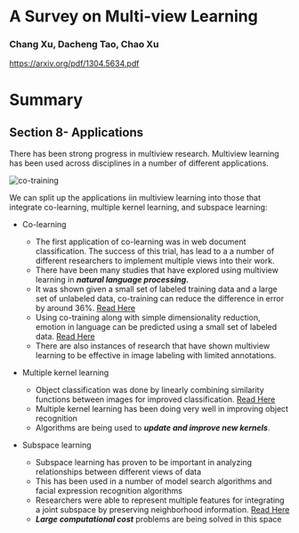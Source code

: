 # A Survey on Multi-view Learning
### Chang Xu, Dacheng Tao, Chao Xu
https://arxiv.org/pdf/1304.5634.pdf

# Summary


## Section 8- Applications
There has been strong progress in multiview research. Multiview learning has been used across disciplines in a number of different applications.


![co-training](https://user-images.githubusercontent.com/27905822/64492047-88b65700-d23d-11e9-8219-7b797fd0bfa4.png)


We can split up the applications iin multiview learning into those that integrate co-learning, multiple kernel learning, and subspace learning:

* Co-learning
  * The first application of co-learning was in web document classification. The success of this trial, has lead to a a number of different researchers to implement multiple views into their work.
  * There have been many studies that have explored using multiview learning in ***natural language processing.***
  * It was shown given a small set of labeled training data and a large set of unlabeled data, co-training can reduce the difference in error by around 36%. [Read Here](https://www.aclweb.org/anthology/W01-0501)
  * Using co-training along with simple dimensionality reduction, emotion in language can be predicted using a small set of labeled data. [Read Here](https://www.aclweb.org/anthology/W04-2405)
  * There are also instances of research that have shown multiview learning to be effective in image labeling with limited annotations.


* Multiple kernel learning
  * Object classification was done by linearly combining similarity functions between images for improved classification. [Read Here](https://www.robots.ox.ac.uk/~vgg/publications/papers/nilsback08.pdf)
  * Multiple kernel learning has been doing very well in improving object recognition
  * Algorithms are being used to ***update and improve new kernels***.


* Subspace learning
  * Subspace learning has proven to be important in analyzing relationships between different views of data
  * This has been used in a number of model search algorithms and facial expression recognition algorithms
  * Researchers were able to represent multiple features for integrating a joint subspace by preserving neighborhood information. [Read Here](https://ieeexplore.ieee.org/abstract/document/6199986/)
  * ***Large computational cost*** problems are being solved in this space
  
